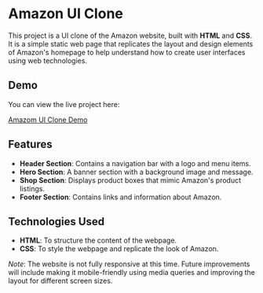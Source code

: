 # Amazon UI Clone

This project is a UI clone of the Amazon website, built with **HTML** and **CSS**. It is a simple static web page that replicates the layout and design elements of Amazon's homepage to help understand how to create user interfaces using web technologies.

## Demo

You can view the live project here:

[Amazom UI Clone Demo](https://swapnilop.github.io/Amazon-UI-clone/)

## Features

- **Header Section**: Contains a navigation bar with a logo and menu items.
- **Hero Section**: A banner section with a background image and message.
- **Shop Section**: Displays product boxes that mimic Amazon's product listings.
- **Footer Section**: Contains links and information about Amazon.

## Technologies Used

- **HTML**: To structure the content of the webpage.
- **CSS**: To style the webpage and replicate the look of Amazon.

*Note*: The website is not fully responsive at this time. Future improvements will include making it mobile-friendly using media queries and improving the layout for different screen sizes.

